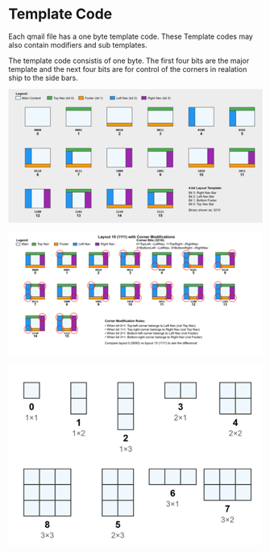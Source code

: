 # Template Code
Each qmail file has a one byte template code. These Template codes may also contain modifiers and sub templates. 

The template code consistis of one byte. The first four bits are the major template and the next four bits are for control of the corners in realation ship to the side bars. 


![alt text](template-codes.png "Title")


![alt text](corner-mod2.png "Title")


![alt text](sub-template.png "Title")

